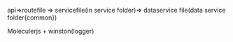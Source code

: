 api=>routefile => servicefile(in service folder)=> dataservice file(data service folder{common})

Moleculerjs + winston(logger)
